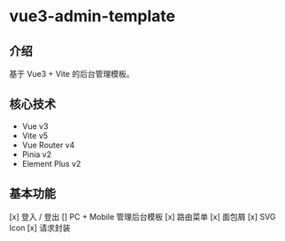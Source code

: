 # vue3-admin-template

## 介绍

基于 Vue3 + Vite 的后台管理模板。

## 核心技术

- Vue v3
- Vite v5
- Vue Router v4
- Pinia v2
- Element Plus v2

## 基本功能

[x] 登入 / 登出
[] PC + Mobile 管理后台模板
[x] 路由菜单
[x] 面包屑
[x] SVG Icon
[x] 请求封装
